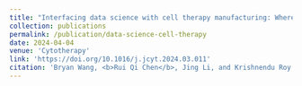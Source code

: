 ```yaml
---
title: "Interfacing data science with cell therapy manufacturing: Where we are and where we need to be"
collection: publications
permalink: /publication/data-science-cell-therapy
date: 2024-04-04
venue: 'Cytotherapy'
link: 'https://doi.org/10.1016/j.jcyt.2024.03.011'
citation: 'Bryan Wang, <b>Rui Qi Chen</b>, Jing Li, and Krishnendu Roy. Interfacing data science with cell therapy manufacturing: Where we are and where we need to be. <i>Cytotherapy</i> 2024'
---
```


